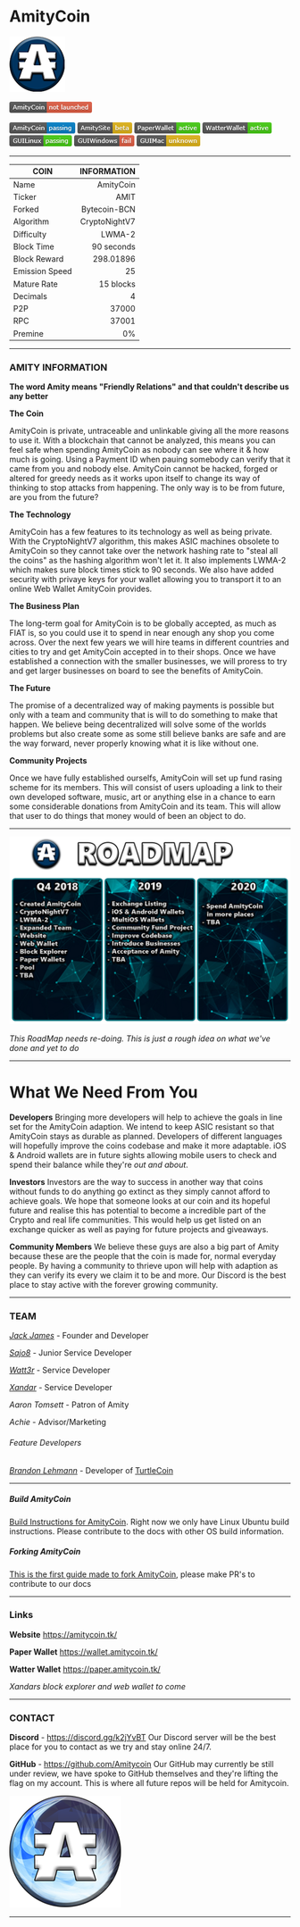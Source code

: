 # AmityCoin

![alt text](https://github.com/Amity-Core/docs/blob/master/images/100x100.png "Coin Logo")

![alt text](https://github.com/Amity-Core/docs/blob/master/images/AmityCoin-not%2520launched-red.png)

![alt text](https://github.com/Amity-Core/docs/blob/master/images/AmityCoin-passing-blue.png)
![alt text](https://github.com/Amity-Core/docs/blob/master/images/AmitySite-beta-yellow.png)
![alt text](https://github.com/Amity-Core/docs/blob/master/images/PaperWallet-active-brightgreen.png)
![alt text](https://github.com/Amity-Core/docs/blob/master/images/WatterWallet-active-brightgreen.png)
![alt text](https://github.com/Amity-Core/docs/blob/master/images/GUILinux-passing-brightgreen.png)
![alt text](https://github.com/Amity-Core/docs/blob/master/images/GUIWindows-fail-red.png)
![alt text](https://github.com/Amity-Core/docs/blob/master/images/GUIMac-unknown-yellow.png)

***

| COIN | INFORMATION |
|-----|-----:|
| Name | AmityCoin |
| Ticker | AMIT |
| Forked | Bytecoin-BCN |
| Algorithm | CryptoNightV7 |
| Difficulty | LWMA-2 |
| Block Time | 90 seconds |
| Block Reward | 298.01896 |
| Emission Speed | 25 |
| Mature Rate | 15 blocks |
| Decimals | 4 |
| P2P | 37000 |
| RPC | 37001 |
| Premine | 0% |

***

### AMITY INFORMATION
**The word Amity means "Friendly Relations" and that couldn't describe us any better**

**The Coin**

AmityCoin is private, untraceable and unlinkable giving all the more reasons to use it. With a blockchain that cannot be analyzed, this means you can feel safe when spending AmityCoin as nobody can see where it & how much is going. Using a Payment ID when pauing somebody can verify that it came from you and nobody else. AmityCoin cannot be hacked, forged or altered for greedy needs as it works upon itself to change its way of thinking to stop attacks from happening. The only way is to be from future, are you from the future?

**The Technology**

AmityCoin has a few features to its technology as well as being private. With the CryptoNightV7 algorithm, this makes ASIC machines obsolete to AmityCoin so they cannot take over the network hashing rate to "steal all the coins" as the hashing algorithm won't let it. It also implements LWMA-2 which makes sure block times stick to 90 seconds. We also have added security with privaye keys for your wallet allowing you to transport it to an online Web Wallet AmityCoin provides.

**The Business Plan**

The long-term goal for AmityCoin is to be globally accepted, as much as FIAT is, so you could use it to spend in near enough any shop you come across. Over the next few years we will hire teams in different countries and cities to try and get AmityCoin accepted in to their shops. Once we have established a connection with the smaller businesses, we will proress to try and get larger businesses on board to see the benefits of AmityCoin.

**The Future**

The promise of a decentralized way of making payments is possible but only with a team and community that is will to do something to make that happen. We believe being decentralized will solve some of the worlds problems but also create some as some still believe banks are safe and are the way forward, never properly knowing what it is like without one.

**Community Projects**

Once we have fully established ourselfs, AmityCoin will set up fund rasing scheme for its members. This will consist of users uploading a link to their own developed software, music, art or anything else in a chance to earn some considerable donations from AmityCoin and its team. This will allow that user to do things that money would of been an object to do.

***

![alt text](https://github.com/Amity-Core/docs/blob/master/images/amity-roadmap.png "Beta-RoadMap")

*This RoadMap needs re-doing. This is just a rough idea on what we've done and yet to do*

***

# What We Need From You

**Developers**
Bringing more developers will help to achieve the goals in line set for the AmityCoin adaption. We intend to keep ASIC resistant so that AmityCoin stays as durable as planned. Developers of different languages will hopefully improve the coins codebase and make it more adaptable. iOS & Android wallets are in future sights allowing mobile users to check and spend their balance while they're *out and about*.

**Investors**
Investors are the way to success in another way that coins without funds to do anything
go extinct as they simply cannot afford to achieve goals. We hope that someone looks
at our coin and its hopeful future and realise this has potential to become a
incredible part of the Crypto and real life communities. This would help us get listed
on an exchange quicker as well as paying for future projects and giveaways.

**Community Members**
We believe these guys are also a big part of Amity because these are the people that
the coin is made for, normal everyday people. By having a community to thrieve upon
will help with adaption as they can verify its every we claim it to be and more. Our Discord
is the best place to stay active with the forever growing community.

***


### TEAM

*[Jack James](https://github.com/Amity-Core)* - Founder and Developer

*[Sajo8](https://github.com/Sajo8)* - Junior Service Developer

*[Watt3r](https://github.com/Watt3r)* - Service Developer

*[Xandar](https://github.com/Xandar123)* - Service Developer

*Aaron Tomsett* - Patron of Amity

*Achie* - Advisor/Marketing

###### Feature Developers

*[Brandon Lehmann](https://github.com/brandonlehmann)* - Developer of [TurtleCoin](https://turtlecoin.lol/)


***

##### Build AmityCoin

[Build Instructions for AmityCoin](https://github.com/AmityCore/Amitycoin/wiki/Building-Amity). Right now we only have Linux Ubuntu build instructions. Please contribute to the docs with other OS build information. 

##### Forking AmityCoin

[This is the first guide made to fork AmityCoin](https://github.com/Amity-Core/docs/blob/master/fork-amitycoin.md), please make PR's to contribute to our docs


***

### Links

**Website**
https://amitycoin.tk/

**Paper Wallet**
https://wallet.amitycoin.tk/ 

**Watter Wallet**
https://paper.amitycoin.tk/

*Xandars block explorer and web wallet to come*

***

### CONTACT

**Discord** - https://discord.gg/k2jYvBT
Our Discord server will be the best place for you to contact as we try and stay online 24/7.

**GitHub** - https://github.com/Amitycoin
Our GitHub may currently be still under review, we have spoke to GitHub themselves and they're lifting the flag on my account. This is where all future repos will be held for Amitycoin.

![alt text](https://github.com/Amity-Core/docs/blob/master/images/200x200.png "Our Fancy Logo")

***
